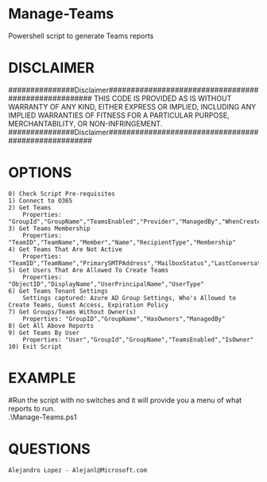 # Manage-Teams
Powershell script to generate Teams reports

# DISCLAIMER

###############Disclaimer#####################################################
THIS CODE IS PROVIDED AS IS WITHOUT WARRANTY OF ANY KIND, EITHER EXPRESS OR IMPLIED, INCLUDING ANY IMPLIED WARRANTIES OF FITNESS FOR A PARTICULAR PURPOSE, MERCHANTABILITY, OR NON-INFRINGEMENT.
###############Disclaimer#####################################################

# OPTIONS  
    0) Check Script Pre-requisites
    1) Connect to O365
    2) Get Teams
        Properties: "GroupId","GroupName","TeamsEnabled","Provider","ManagedBy","WhenCreated","PrimarySMTPAddress","GroupGuestSetting","GroupAccessType","GroupClassification","GroupMemberCount","GroupExtMemberCount","SPOSiteUrl","SPOStorageUsed","SPOtorageQuota","SPOSharingSetting"
    3) Get Teams Membership
        Properties: "TeamID","TeamName","Member","Name","RecipientType","Membership"
    4) Get Teams That Are Not Active
        Properties: "TeamID","TeamName","PrimarySMTPAddress","MailboxStatus","LastConversationDate","NumOfConversations","SPOStatus","LastContentModified","StorageUsageCurrent" 
    5) Get Users That Are Allowed To Create Teams
        Properties: "ObjectID","DisplayName","UserPrincipalName","UserType" 
    6) Get Teams Tenant Settings
        Settings captured: Azure AD Group Settings, Who's Allowed to Create Teams, Guest Access, Expiration Policy
    7) Get Groups/Teams Without Owner(s)
        Properties: "GroupID","GroupName","HasOwners","ManagedBy"
    8) Get All Above Reports
    9) Get Teams By User
        Properties: "User","GroupId","GroupName","TeamsEnabled","IsOwner"
    10) Exit Script

# EXAMPLE
#Run the script with no switches and it will provide you a menu of what reports to run.     
.\Manage-Teams.ps1  

# QUESTIONS
    Alejandro Lopez - Alejanl@Microsoft.com  

